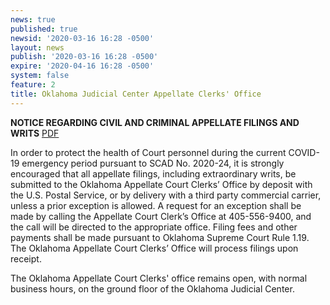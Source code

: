 ```yaml
---
news: true
published: true
newsid: '2020-03-16 16:28 -0500'
layout: news
publish: '2020-03-16 16:28 -0500'
expire: '2020-04-16 16:28 -0500'
system: false
feature: 2
title: Oklahoma Judicial Center Appellate Clerks' Office
---
```

**NOTICE REGARDING CIVIL AND CRIMINAL APPELLATE FILINGS AND WRITS** [PDF](http://www.oscn.net/notices/appellate-court-clerks-office.pdf)

In order to protect the health of Court personnel during the current COVID-19 emergency period pursuant to SCAD No. 2020-24, it is strongly encouraged that all appellate filings, including extraordinary writs, be submitted to the Oklahoma Appellate Court Clerks’ Office by deposit with the U.S. Postal Service, or by delivery with a third party commercial carrier, unless a prior exception is allowed.  A request for an exception shall be made by calling the Appellate Court Clerk’s Office at 405-556-9400, and the call will be directed to the appropriate office.  Filing fees and other payments shall be made pursuant to Oklahoma Supreme Court Rule 1.19.  The Oklahoma Appellate Court Clerks’ Office will process filings upon receipt.

The Oklahoma Appellate Court Clerks' office remains open, with normal business hours, on the ground floor of the Oklahoma Judicial Center.

